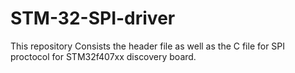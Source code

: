 # STM-32-SPI-driver

This repository Consists the header file as well as the C file for SPI proctocol for  STM32f407xx discovery board.
